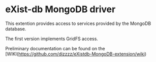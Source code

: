 eXist-db MongoDB driver
========================================

This extention provides access to services provided by the MongoDB database.

The first version implements GridFS access.

Preliminary documentation can be found on the [WIKI(https://github.com/dizzzz/eXistdb-MongoDB-extension/wiki)



